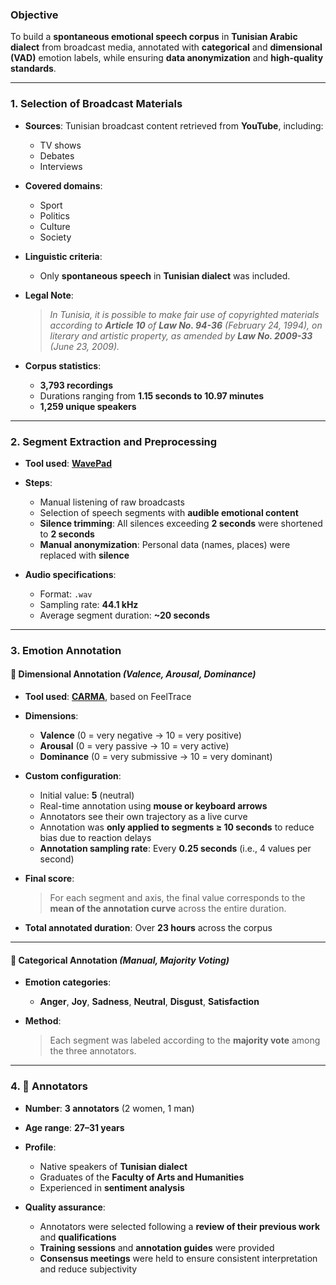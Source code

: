 ###  **Objective**

To build a **spontaneous emotional speech corpus** in **Tunisian Arabic dialect** from broadcast media, annotated with **categorical** and **dimensional (VAD)** emotion labels, while ensuring **data anonymization** and **high-quality standards**.

---

### 1. **Selection of Broadcast Materials**

* **Sources**: Tunisian broadcast content retrieved from **YouTube**, including:

  * TV shows
  * Debates
  * Interviews

* **Covered domains**:

  * Sport
  * Politics
  * Culture
  * Society

* **Linguistic criteria**:

  * Only **spontaneous speech** in **Tunisian dialect** was included.

* **Legal Note**:

  > *In Tunisia, it is possible to make fair use of copyrighted materials according to **Article 10** of **Law No. 94-36** (February 24, 1994), on literary and artistic property, as amended by **Law No. 2009-33** (June 23, 2009).*

* **Corpus statistics**:

  * **3,793 recordings**
  * Durations ranging from **1.15 seconds to 10.97 minutes**
  * **1,259 unique speakers**

---

### 2. **Segment Extraction and Preprocessing**

* **Tool used**: [**WavePad**](https://www.nch.com.au/wavepad/index.html)

* **Steps**:

  * Manual listening of raw broadcasts
  * Selection of speech segments with **audible emotional content**
  * **Silence trimming**: All silences exceeding **2 seconds** were shortened to **2 seconds**
  * **Manual anonymization**: Personal data (names, places) were replaced with **silence**

* **Audio specifications**:

  * Format: `.wav`
  * Sampling rate: **44.1 kHz**
  * Average segment duration: **\~20 seconds**

---

### 3.  **Emotion Annotation**

#### 🔹 **Dimensional Annotation** *(Valence, Arousal, Dominance)*

* **Tool used**: [**CARMA**](https://carma-app.github.io/), based on FeelTrace

* **Dimensions**:

  * **Valence** (0 = very negative → 10 = very positive)
  * **Arousal** (0 = very passive → 10 = very active)
  * **Dominance** (0 = very submissive → 10 = very dominant)

* **Custom configuration**:

  * Initial value: **5** (neutral)
  * Real-time annotation using **mouse or keyboard arrows**
  * Annotators see their own trajectory as a live curve
  * Annotation was **only applied to segments ≥ 10 seconds** to reduce bias due to reaction delays
  * **Annotation sampling rate**: Every **0.25 seconds** (i.e., 4 values per second)

* **Final score**:

  > For each segment and axis, the final value corresponds to the **mean of the annotation curve** across the entire duration.

* **Total annotated duration**: Over **23 hours** across the corpus

---

#### 🔹 **Categorical Annotation** *(Manual, Majority Voting)*

* **Emotion categories**:

  * **Anger**, **Joy**, **Sadness**, **Neutral**, **Disgust**, **Satisfaction**
* **Method**:

  > Each segment was labeled according to the **majority vote** among the three annotators.

---

### 4. 👥 **Annotators**

* **Number**: **3 annotators** (2 women, 1 man)
* **Age range**: **27–31 years**
* **Profile**:

  * Native speakers of **Tunisian dialect**
  * Graduates of the **Faculty of Arts and Humanities**
  * Experienced in **sentiment analysis**
* **Quality assurance**:

  * Annotators were selected following a **review of their previous work** and **qualifications**
  * **Training sessions** and **annotation guides** were provided
  * **Consensus meetings** were held to ensure consistent interpretation and reduce subjectivity
